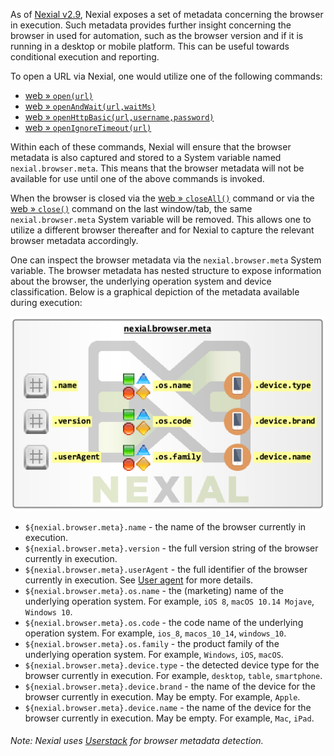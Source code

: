 As of [Nexial v2.9](../../release/nexial-core-v2.9.changelog), Nexial exposes a set of metadata concerning the 
browser in execution.  Such metadata provides further insight concerning the browser in used for automation, such
as the browser version and if it is running in a desktop or mobile platform. This can be useful towards conditional 
execution and reporting.

To open a URL via Nexial, one would utilize one of the following commands:
- [web &raquo; `open(url)`](open(url))
- [web &raquo; `openAndWait(url,waitMs)`](openAndWait(url,waitMs))
- [web &raquo; `openHttpBasic(url,username,password)`](openHttpBasic(url,username,password))
- [web &raquo; `openIgnoreTimeout(url)`](openIgnoreTimeout(url))

Within each of these commands, Nexial will ensure that the browser metadata is also captured and stored to a System
variable named `nexial.browser.meta`. This means that the browser metadata will not be available for use until one of 
the above commands is invoked.

When the browser is closed via the [web &raquo; `closeAll()`](closeAll()) command or via 
the [web &raquo; `close()`](close()) command on the last window/tab, the same `nexial.browser.meta` System variable
will be removed. This allows one to utilize a different browser thereafter and for Nexial to capture the relevant
browser metadata accordingly.

One can inspect the browser metadata via the `nexial.browser.meta` System variable. The browser metadata has nested 
structure to expose information about the browser, the underlying operation system and device classification. Below is 
a graphical depiction of the metadata available during execution:

![](image/browsermeta.png)

- `${nexial.browser.meta}.name` - the name of the browser currently in execution.
- `${nexial.browser.meta}.version` - the full version string of the browser currently in execution. 
- `${nexial.browser.meta}.userAgent` - the full identifier of the browser currently in execution. See 
  <a href="https://en.wikipedia.org/wiki/User_agent" class="external-link" target="_nexial_link">User agent</a> for 
  more details.
- `${nexial.browser.meta}.os.name` - the (marketing) name of the underlying operation system. For example, `iOS 8`, 
  `macOS 10.14 Mojave`, `Windows 10`.
- `${nexial.browser.meta}.os.code` - the code name of the underlying operation system. For example, `ios_8`, 
  `macos_10_14`, `windows_10`.
- `${nexial.browser.meta}.os.family` - the product family of the underlying operation system. For example, `Windows`, 
  `iOS`, `macOS`.
- `${nexial.browser.meta}.device.type` - the detected device type for the browser currently in execution. For example,
   `desktop`, `table`, `smartphone`.
- `${nexial.browser.meta}.device.brand` - the name of the device for the browser currently in execution. May be empty. 
  For example, `Apple`.
- `${nexial.browser.meta}.device.name` - the name of the device for the browser currently in execution. May be empty. 
  For example, `Mac`, `iPad`.

###### Note: Nexial uses <a href="https://userstack.com/" class="external-link" target="_nexial_external">Userstack</a> for browser metadata detection.
